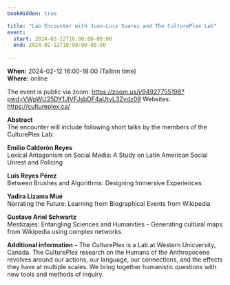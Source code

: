 ```yaml
---
bookHidden: true

title: "Lab Encounter with Juan-Luis Suarez and The CulturePlex Lab"
event:
  start: 2024-02-12T16:00:00-00:00
  end: 2024-02-12T18:00:00-00:00
  
---
```


**When:** 2024-02-12 16:00-18:00 (Tallinn time)   
**Where:** online  

The event is public via zoom: https://zoom.us/j/94927755198?pwd=VWpWU25DY1JlVFJsbDF4aUtyL3Zvdz09
Websites: https://cultureplex.ca/

<!--more-->
**Abstract**  
The encounter will include following short talks by the members of the CulturePlex Lab:  
  
**Emilio Calderón Reyes**  
Lexical Antagonism on Social Media: A Study on Latin American Social Unrest and Policing  
  
**Luis Reyes Pérez**  
Between Brushes and Algorithms: Designing Immersive Experiences  
  
**Yadira Lizama Mué**  
Narrating the Future: Learning from Biographical Events from Wikipedia  

**Gustavo Ariel Schwartz**  
Mestizajes: Entangling Sciences and Humanities – Generating cultural maps from Wikipedia using complex networks. 

**Additional information** – The CulturePlex is a Lab at Western Unicversity, Canada. The CulturePlex research on the Humans of the Anthropocene revolves around our actions, our language, our connections, and the effects they have at multiple scales. We bring together humanistic questions with new tools and methods of inquiry.  
